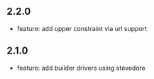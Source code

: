 2.2.0
-----
- feature: add upper constraint via url support

2.1.0
-----
- feature: add builder drivers using stevedore
